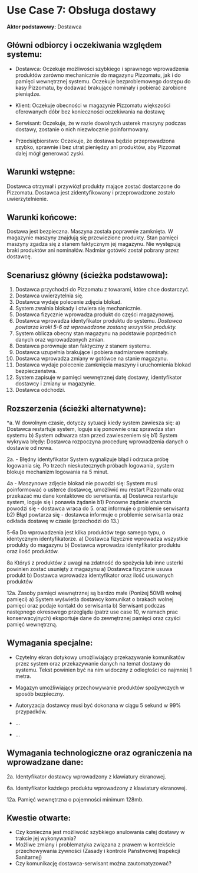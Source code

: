 Use Case 7: Obsługa dostawy
=====================

**Aktor podstawowy:** Dostawca


Główni odbiorcy i oczekiwania względem systemu:
-----------------------------------------------

- Dostawca: Oczekuje możliwości szybkiego i sprawnego wprowadzenia produktów zarówno mechanicznie do magazynu Pizzomatu, jak i do pamięci wewnętrznej systemu. Oczekuje bezproblemowego dostępu do kasy Pizzomatu, by dodawać brakujące nominały i pobierać zarobione pieniądze.

- Klient: Oczekuje obecności w magazynie Pizzomatu większości oferowanych dóbr bez konieczności oczekiwania na dostawę 

- Serwisant: Oczekuje, że w razie dowolnych usterek maszyny podczas dostawy, zostanie o nich niezwłocznie poinformowany.

- Przedsiębiorstwo: Oczekuje, że dostawa będzie przeprowadzona szybko, sprawnie i bez utrat pieniędzy ani produktów, aby Pizzomat dalej mógł generować zyski.

Warunki wstępne:
----------------
Dostawca otrzymał i przywiózł produkty mające zostać dostarczone do Pizzomatu. Dostawca jest zidentyfikowany i przeprowadzone zostało uwierzytelnienie.

Warunki końcowe:
----------------
Dostawa jest bezpieczna. Maszyna została poprawnie zamknięta. W magazynie maszyny znajdują się przewiezione produkty. Stan pamięci maszyny zgadza się z stanem faktycznym jej magazynu. Nie występują braki produktów ani nominałów. Nadmiar gotówki został pobrany przez dostawcę.

Scenariusz główny (ścieżka podstawowa):
---------------------------------------

  1. Dostawca przychodzi do Pizzomatu z towarami, które chce dostarczyć.
  2. Dostawca uwierzytelnia się.
  3. Dostawca wydaje polecenie zdjęcia blokad.
  4. System zwalnia blokady i otwiera się mechanicznie.
  5. Dostawca fizycznie wprowadza produkt do części magazynowej.
  6. Dostawca wprowadza identyfikator produktu do systemu.
*Dostawca powtarza kroki 5-6 aż wprowadzone zostaną wszystkie produkty.*
  7. System oblicza obecny stan magazynu na podstawie poprzednich danych oraz wprowadzonych zmian.
  8. Dostawca porównuje stan faktyczny z stanem systemu.
  9. Dostawca uzupełnia brakujące i pobiera nadmiarowe nominały.
  10. Dostawca wprowadza zmiany w gotówce na stanie magazynu. 
  11. Dostawca wydaje polecenie zamknięcia maszyny i uruchomienia blokad bezpieczeństwa.
  12. System zapisuje w pamięci wewnętrznej datę dostawy, identyfikator dostawcy i zmiany w magazynie.
  13. Dostawca odchodzi.

Rozszerzenia (ścieżki alternatywne):
------------------------------------
*a. W dowolnym czasie, dotyczy sytuacji kiedy system zawiesza się:
a) Dostawca restartuje system, loguje się ponownie oraz sprawdza stan systemu
b) System odtwarza stan przed zawieszeniem się
b1) System wykrywa błędy: Dostawca rozpoczyna procedurę wprowadzenia danych o dostawie od nowa.

2a. - Błędny identyfikator
System sygnalizuje błąd i odrzuca próbę logowania się. Po trzech nieskutecznych próbach logowania, system blokuje mechanizm logowania na 5 minut.

 4a - Maszynowe zdjęcie blokad nie powodzi się:
 System musi poinformować o usterce dostawcę, umożliwić mu restart Pizzomatu oraz przekazać mu dane kontaktowe do serwisanta.
a) Dostawca restartuje system, loguje się i ponawia żądanie
b1) Ponowne żądanie otwarcia powodzi się - dostawca wraca do 5. oraz informuje o problemie serwisanta
b2) Błąd powtarza się - dostawca informuje o problemie serwisanta oraz odkłada dostawę w czasie (przechodzi do 13.)

5-6a Do wprowadzenia jest kilka produktów tego samego typu, o identycznym identyfikatorze.
a) Dostawca fizycznie wprowadza wszystkie produkty do magazynu
b) Dostawca wprowadza identyfikator produktu oraz ilość produktów.

8a Któryś z produktów z uwagi na zdatność do spożycia lub inne usterki powinien zostać usunięty z magazynu
a) Dostawca fizycznie usuwa produkt
b) Dostawca wprowadza identyfikator oraz ilość usuwanych produktów

12a. Zasoby pamięci wewnętrznej są bardzo małe (Poniżej 50MB wolnej pamięci)
a) System wyświetla dostawcy komunikat o brakach wolnej pamięci oraz podaje kontakt do serwisanta
b) Serwisant podczas następnego okresowego przeglądu (patrz use case 10, w ramach prac konserwacyjnych) eksportuje dane do zewnętrznej pamięci oraz czyści pamięć wewnętrzną.


Wymagania specjalne:
--------------------

  - Czytelny ekran dotykowy umożliwiający przekazywanie komunikatów przez system oraz przekazywanie danych na temat dostawy do systemu. Tekst powinien być na nim widoczny z odległości co najmniej 1 metra.
  - Magazyn umożliwiający przechowywanie produktów spożywczych w sposób bezpieczny.
  - Autoryzacja dostawcy musi być dokonana w ciągu 5 sekund w 99% przypadków.

  - ...

  - ...

Wymagania technologiczne oraz ograniczenia na wprowadzane dane:
---------------------------------------------------------------

 2a. Identyfikator dostawcy wprowadzony z klawiatury ekranowej.

 6a. Identyfikator każdego produktu wprowadzony z klawiatury ekranowej.

 12a. Pamięć wewnętrzna o pojemności minimum 128mb. 

Kwestie otwarte:
----------------

  - Czy konieczna jest możliwość szybkiego anulowania całej dostawy w trakcie jej wykonywania?
  - Możliwe zmiany i problematyka związana z prawem w kontekście przechowywania żywności (Zasady i kontrole Państwowej Inspekcji Sanitarnej)
  - Czy komunikację dostawca-serwisant można zautomatyzować?


